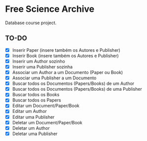 # Free Science Archive

Database course project.

## TO-DO

-   [x] Inserir Paper (insere também os Autores e Publisher)
-   [x] Inserir Book (insere também os Autores e Publisher)
-   [x] Inserir um Author sozinho
-   [x] Inserir uma Publisher sozinha
-   [x] Associar um Author a um Documento (Paper ou Book)
-   [x] Associar uma Publisher a um Documento
-   [x] Buscar todos os Documentos (Papers/Books) de um Author
-   [x] Buscar todos os Documentos (Papers/Books) de uma Publisher
-   [x] Buscar todos os Books
-   [x] Buscar todos os Papers
-   [x] Editar um Document/Paper/Book
-   [x] Editar um Author
-   [x] Editar uma Publisher
-   [x] Deletar um Document/Paper/Book
-   [x] Deletar um Author
-   [x] Deletar uma Publisher
